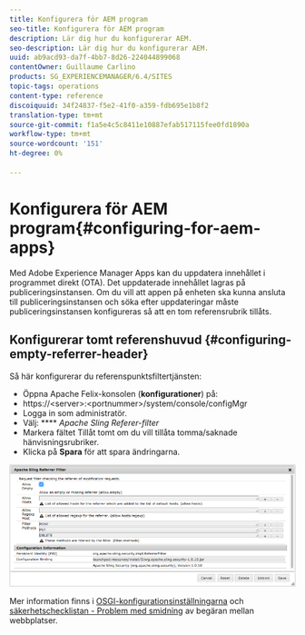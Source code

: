 ```yaml
---
title: Konfigurera för AEM program
seo-title: Konfigurera för AEM program
description: Lär dig hur du konfigurerar AEM.
seo-description: Lär dig hur du konfigurerar AEM.
uuid: ab9acd93-da7f-4bb7-8d26-224044899068
contentOwner: Guillaume Carlino
products: SG_EXPERIENCEMANAGER/6.4/SITES
topic-tags: operations
content-type: reference
discoiquuid: 34f24837-f5e2-41f0-a359-fdb695e1b8f2
translation-type: tm+mt
source-git-commit: f1a5e4c5c8411e10887efab517115fee0fd1890a
workflow-type: tm+mt
source-wordcount: '151'
ht-degree: 0%

---
```



# Konfigurera för AEM program{#configuring-for-aem-apps}

Med Adobe Experience Manager Apps kan du uppdatera innehållet i programmet direkt (OTA). Det uppdaterade innehållet lagras på publiceringsinstansen. Om du vill att appen på enheten ska kunna ansluta till publiceringsinstansen och söka efter uppdateringar måste publiceringsinstansen konfigureras så att en tom referensrubrik tillåts.

## Konfigurerar tomt referenshuvud {#configuring-empty-referrer-header}

Så här konfigurerar du referenspunktsfiltertjänsten:

* Öppna Apache Felix-konsolen (**konfigurationer**) på:
* https://&lt;server>:&lt;portnummer>/system/console/configMgr
* Logga in som administratör.
* Välj: **** *Apache Sling Referer-filter*
* Markera fältet Tillåt tomt om du vill tillåta tomma/saknade hänvisningsrubriker.
* Klicka på **Spara** för att spara ändringarna.

![chlimage_1-58](assets/chlimage_1-58.png)

Mer information finns i [OSGI-konfigurationsinställningarna](/help/sites-deploying/osgi-configuration-settings.md) och [säkerhetschecklistan - Problem med smidning](/help/sites-administering/security-checklist.md#protect-against-cross-site-request-forgery) av begäran mellan webbplatser.
